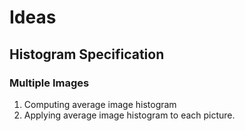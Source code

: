 # Ideas
## Histogram Specification
### Multiple Images
1. Computing average image histogram
2. Applying average image histogram to each picture.